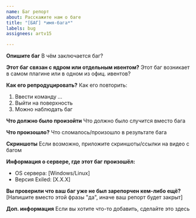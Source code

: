 ```yaml
---
name: Баг репорт
about: Расскажите нам о баге
title: "[БАГ] *имя-бага*"
labels: bug
assignees: artv15

---
```


**Опишите баг**
В чём заключается баг?

**Этот баг связан с ядром или отдельным ивентом?**
Этот баг возникает в самом плагине или в одном из офиц. ивентов?

**Как его репродуцировать?**
Как его повторить:
1. Ввести команду *...*
2. Выйти на поверхность
3. Можно наблюдать баг

**Что должно было произойти**
Что должно было случится вместо бага

**Что произошло?**
Что сломалось/произошло в результате бага

**Скриншоты**
Если возможно, приложите скриншоты/ссылки на видео с багом

**Информация о сервере, где этот баг произошёл:**
 - OS сервера: [Windows/Linux]
 - Версия Exiled: [X.X.X]

**Вы проверили что ваш баг уже не был зарепорчен кем-либо ещё?**
[Напишите вместо этой фразы "да", иначе ваш репорт будет закрыт]

**Доп. информация**
Если вы хотите что-то добавить, сделайте это здесь
